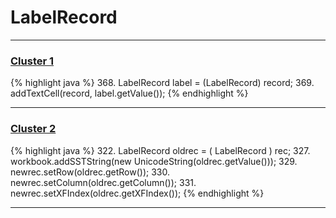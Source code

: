 # LabelRecord

***

### [Cluster 1](./1)
{% highlight java %}
368. LabelRecord label = (LabelRecord) record;
369. addTextCell(record, label.getValue());
{% endhighlight %}

***

### [Cluster 2](./2)
{% highlight java %}
322. LabelRecord oldrec = ( LabelRecord ) rec;
327.     workbook.addSSTString(new UnicodeString(oldrec.getValue()));
329. newrec.setRow(oldrec.getRow());
330. newrec.setColumn(oldrec.getColumn());
331. newrec.setXFIndex(oldrec.getXFIndex());
{% endhighlight %}

***

